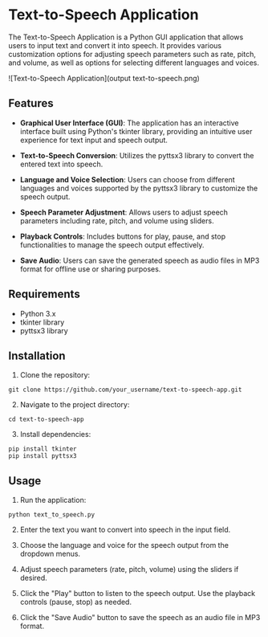 # Text-to-Speech Application

The Text-to-Speech Application is a Python GUI application that allows users to input text and convert it into speech. It provides various customization options for adjusting speech parameters such as rate, pitch, and volume, as well as options for selecting different languages and voices.

![Text-to-Speech Application](output text-to-speech.png)


## Features

- **Graphical User Interface (GUI)**: The application has an interactive interface built using Python's tkinter library, providing an intuitive user experience for text input and speech output.
  
- **Text-to-Speech Conversion**: Utilizes the pyttsx3 library to convert the entered text into speech.

- **Language and Voice Selection**: Users can choose from different languages and voices supported by the pyttsx3 library to customize the speech output.

- **Speech Parameter Adjustment**: Allows users to adjust speech parameters including rate, pitch, and volume using sliders.

- **Playback Controls**: Includes buttons for play, pause, and stop functionalities to manage the speech output effectively.

- **Save Audio**: Users can save the generated speech as audio files in MP3 format for offline use or sharing purposes.

## Requirements

- Python 3.x
- tkinter library
- pyttsx3 library

## Installation

1. Clone the repository:

```
git clone https://github.com/your_username/text-to-speech-app.git
```

2. Navigate to the project directory:

```
cd text-to-speech-app
```

3. Install dependencies:

```
pip install tkinter
pip install pyttsx3
```

## Usage

1. Run the application:

```
python text_to_speech.py
```

2. Enter the text you want to convert into speech in the input field.

3. Choose the language and voice for the speech output from the dropdown menus.

4. Adjust speech parameters (rate, pitch, volume) using the sliders if desired.

5. Click the "Play" button to listen to the speech output. Use the playback controls (pause, stop) as needed.

6. Click the "Save Audio" button to save the speech as an audio file in MP3 format.


